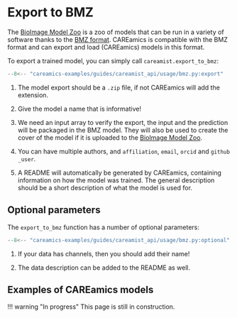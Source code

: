 # Export to BMZ

The [BioImage Model Zoo](https://bioimage.io/#/) is a zoo of models that can be run in 
a variety of software thanks to the 
[BMZ format](https://github.com/bioimage-io/spec-bioimage-io). CAREamics is compatible 
with the BMZ format and can export and load (CAREamics) models in this format.

To export a trained model, you can simply call `careamist.export_to_bmz`:

```python title="Export to BMZ format"
--8<-- "careamics-examples/guides/careamist_api/usage/bmz.py:export"
```

1. The model export should be a `.zip` file, if not CAREamics will add the extension.

2. Give the model a name that is informative!

3. We need an input array to verify the export, the input and the prediction will be 
packaged in the BMZ model. They will also be used to create the cover of the model if
it is uploaded to the [BioImage Model Zoo](https://bioimage.io/#/).

4. You can have multiple authors, and `affiliation`, `email`, `orcid` and 
`github _user`.

5. A README will automatically be generated by CAREamics, containing information on how
the model was trained. The general description should be a short description of what
the model is used for.

## Optional parameters

The `export_to_bmz` function has a number of optional parameters:

``` python
--8<-- "careamics-examples/guides/careamist_api/usage/bmz.py:optional"
```

1. If your data has channels, then you should add their name!

2. The data description can be added to the README as well.

## Examples of CAREamics models

!!! warning "In progress"
    This page is still in construction.